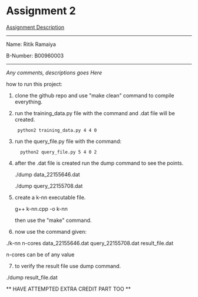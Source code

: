 
# Assignment 2
[Assignment Description](https://www.cs.binghamton.edu/~kchiu/cs447/assign/2/)


---

Name: Ritik Ramaiya
 
B-Number: B00960003
 
---
*Any comments, descriptions goes Here*

how to run this project:

1. clone the github repo and use "make clean" command to compile everything.

2. run the training_data.py file with the command and .dat file will be created. 

        python2 training_data.py 4 4 0
        
3. run the query_file.py file with the command:

         python2 query_file.py 5 4 0 2
         
4. after the .dat file is created run the dump command to see the points.

     ./dump data_22155646.dat
     
     ./dump query_22155708.dat
     
5. create a k-nn executable file.


    g++ k-nn.cpp -o k-nn
    
    then use the "make" command.
     
6. now use the command given:



./k-nn n-cores data_22155646.dat query_22155708.dat result_file.dat

n-cores can be of any value

7. to verify the result file use dump command.


./dump result_file.dat



** HAVE ATTEMPTED EXTRA CREDIT PART TOO **
